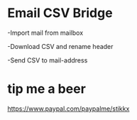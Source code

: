 # Email CSV Bridge
-Import mail from mailbox

-Download CSV and rename header

-Send CSV to mail-address


# tip me a beer
https://www.paypal.com/paypalme/stikkx
